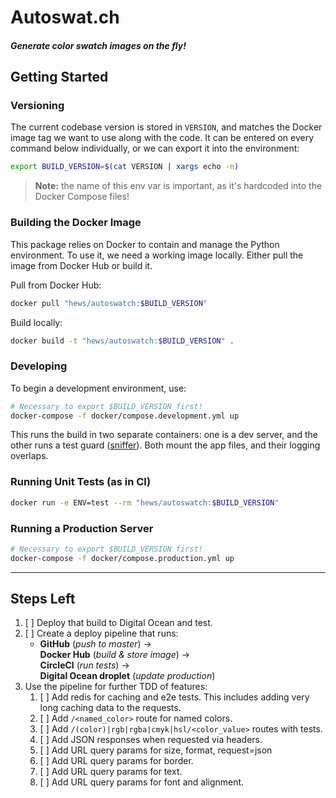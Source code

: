 # Autoswat.ch

#### ***Generate color swatch images on the fly!***

## Getting Started

### Versioning

The current codebase version is stored in `VERSION`, and matches the
Docker image tag we want to use along with the code. It can be entered 
on every command below individually, or we can export it into the
environment:

```bash
export BUILD_VERSION=$(cat VERSION | xargs echo -n)
```

> **Note:** the name of this env var is important, as it's hardcoded
> into the Docker Compose files!

### Building the Docker Image

This package relies on Docker to contain and manage the Python
environment. To use it, we need a working image locally. Either pull
the image from Docker Hub or build it.

Pull from Docker Hub:

```bash
docker pull "hews/autoswatch:$BUILD_VERSION"
```

Build locally:

```bash
docker build -t "hews/autoswatch:$BUILD_VERSION" .
```

### Developing

To begin a development environment, use:

```bash
# Necessary to export $BUILD_VERSION first!
docker-compose -f docker/compose.development.yml up
```

This runs the build in two separate containers: one is a dev server,
and the other runs a test guard ([sniffer][sniffer]). Both mount the
app files, and their logging overlaps.

### Running Unit Tests (as in CI)

```bash
docker run -e ENV=test --rm "hews/autoswatch:$BUILD_VERSION"
```

### Running a Production Server

```bash
# Necessary to export $BUILD_VERSION first!
docker-compose -f docker/compose.production.yml up
```

---

## Steps Left

1.  [ ] Deploy that build to Digital Ocean and test.
2.  [ ] Create a deploy pipeline that runs:
    - **GitHub** (_push to master_) → <br>
      **Docker Hub** (_build & store image_) → <br>
      **CircleCI** (_run tests_) → <br>
      **Digital Ocean droplet** (_update production_)
3.  Use the pipeline for further TDD of features:
    1. [ ] Add redis for caching and e2e tests. This includes adding
       very long caching data to the requests.
    2. [ ] Add `/<named_color>` route for named colors.
    3. [ ] Add `/(color)|rgb|rgba|cmyk|hsl/<color_value>` routes with 
       tests.
    4. [ ] Add JSON responses when requested via headers.
    5. [ ] Add URL query params for size, format, request=json
    6. [ ] Add URL query params for border.
    7. [ ] Add URL query params for text.
    8. [ ] Add URL query params for font and alignment.

<!-- LINKS -->

[sniffer]: https://pypi.python.org/pypi/sniffer
